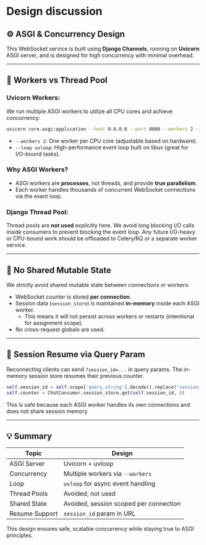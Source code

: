 # Design discussion

## ⚙️ ASGI & Concurrency Design

This WebSocket service is built using **Django Channels**, running on **Uvicorn** ASGI server, and is designed for high concurrency with minimal overhead.

---

## 🧵 Workers vs Thread Pool

### Uvicorn Workers:

We run multiple ASGI workers to utilize all CPU cores and achieve concurrency:

```bash
uvicorn core.asgi:application --host 0.0.0.0 --port 8000 --workers 2 --loop uvloop
```

- `--workers 2`: One worker per CPU core (adjustable based on hardware).
- `--loop uvloop`: High-performance event loop built on libuv (great for I/O-bound tasks).

### Why ASGI Workers?

- ASGI workers are **processes**, not threads, and provide **true parallelism**.
- Each worker handles thousands of concurrent WebSocket connections via the event loop.

### Django Thread Pool:

Thread pools are **not used** explicitly here. We avoid long blocking I/O calls inside consumers to prevent blocking the event loop. Any future I/O-heavy or CPU-bound work should be offloaded to Celery/RQ or a separate worker service.

---

## 🛑 No Shared Mutable State

We strictly avoid shared mutable state between connections or workers:

- WebSocket counter is stored **per connection**.
- Session data (`session_store`) is maintained **in-memory** inside each ASGI worker.
  - This means it will not persist across workers or restarts (intentional for assignment scope).
- No cross-request globals are used.

---

## 🔁 Session Resume via Query Param

Reconnecting clients can send `?session_id=...` in query params. The in-memory session store resumes their previous counter.

```python
self.session_id = self.scope['query_string'].decode().replace("session_id=", "")
self.counter = ChatConsumer.session_store.get(self.session_id, 0)
```

This is safe because each ASGI worker handles its own connections and does not share session memory.

---

## 💡 Summary

| Topic          | Design                                 |
| -------------- | -------------------------------------- |
| ASGI Server    | Uvicorn + uvloop                       |
| Concurrency    | Multiple workers via `--workers`       |
| Loop           | `uvloop` for async event handling      |
| Thread Pools   | Avoided, not used                      |
| Shared State   | Avoided, session scoped per connection |
| Resume Support | `session_id` param in URL              |

This design ensures safe, scalable concurrency while staying true to ASGI principles.

